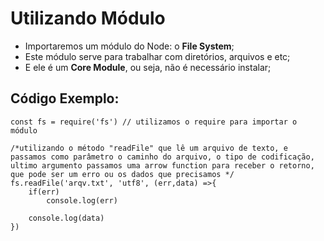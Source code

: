 # Utilizando Módulo

- Importaremos um módulo do Node: o **File System**;
- Este módulo serve para trabalhar com diretórios, arquivos e etc;
- E ele é um **Core Module**, ou seja, não é necessário instalar;


## Código Exemplo:
```JS
const fs = require('fs') // utilizamos o require para importar o módulo

/*utilizando o método "readFile" que lê um arquivo de texto, e passamos como parâmetro o caminho do arquivo, o tipo de codificação, ultimo argumento passamos uma arrow function para receber o retorno, que pode ser um erro ou os dados que precisamos */
fs.readFile('arqv.txt', 'utf8', (err,data) =>{
    if(err)
        console.log(err)
    
    console.log(data)
})
```
